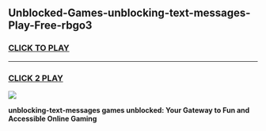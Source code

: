 
## Unblocked-Games-unblocking-text-messages-Play-Free-rbgo3
<h3>
<a href="https://premium76.site?title=unblocking-text-messages&ref=20M">CLICK TO PLAY</a></h3>
<hr>

<h3>
<a href="https://premium76.site?title=unblocking-text-messages&ref=20M">CLICK 2 PLAY</a>
  
</h3>

<a href="https://premium76.site?title=unblocking-text-messages&ref=19M"><img src="https://clearcache.store/games.png"></a>


**unblocking-text-messages games unblocked: Your Gateway to Fun and Accessible Online Gaming**
